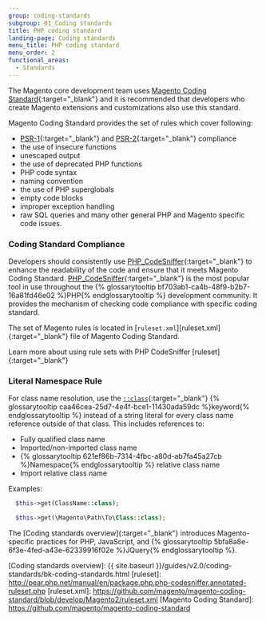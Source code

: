 ```yaml
---
group: coding-standards
subgroup: 01_Coding standards
title: PHP coding standard
landing-page: Coding standards
menu_title: PHP coding standard
menu_order: 2
functional_areas:
  - Standards
---
```


The Magento core development team uses [Magento Coding Standard](https://github.com/magento/magento-coding-standard){:target="_blank"} and it is recommended that developers who create Magento extensions and customizations also use this standard.

Magento Coding Standard provides the set of rules which cover following:
* [PSR-1]{:target="_blank"} and [PSR-2]{:target="_blank"} compliance
* the use of insecure functions
* unescaped output
* the use of deprecated PHP functions
* PHP code syntax
* naming convention
* the use of PHP superglobals
* empty code blocks
* improper exception handling
* raw SQL queries and many other general PHP and Magento specific code issues.

### Coding Standard Compliance

Developers should consistently use [PHP_CodeSniffer]{:target="_blank"} to enhance the readability of the code and ensure that it meets Magento Coding Standard. [PHP_CodeSniffer]{:target="_blank"} is the most popular tool in use throughout the {% glossarytooltip bf703ab1-ca4b-48f9-b2b7-16a81fd46e02 %}PHP{% endglossarytooltip %} development community.
It provides the mechanism of checking code compliance with specific coding standard.

The set of Magento rules is located in [`ruleset.xml`][ruleset.xml]{:target="_blank"} file of Magento Coding Standard.

Learn more about using rule sets with PHP CodeSniffer [ruleset]{:target="_blank"}

### Literal Namespace Rule

For class name resolution, use the [`::class`](http://php.net/manual/en/language.oop5.basic.php#language.oop5.basic.class.class){:target="_blank"} {% glossarytooltip caa46cea-25d7-4e4f-bce1-11430ada59dc %}keyword{% endglossarytooltip %} instead of a string literal for every class name reference outside of that class.
This includes references to:

* Fully qualified class name
* Imported/non-imported class name
* {% glossarytooltip 621ef86b-7314-4fbc-a80d-ab7fa45a27cb %}Namespace{% endglossarytooltip %} relative class name
* Import relative class name

Examples:

```php
  $this->get(ClassName::class);
```

```php
  $this->get(\Magento\Path\To\Class::class);
```

The [Coding standards overview]{:target="_blank"} introduces Magento-specific practices for PHP, JavaScript, and {% glossarytooltip 5bfa8a8e-6f3e-4fed-a43e-62339916f02e %}JQuery{% endglossarytooltip %}.

<!-- LINKS -->

[PHP_CodeSniffer]: http://pear.php.net/manual/en/package.php.php-codesniffer.faq.php
[PSR-1]: http://www.php-fig.org/psr/psr-1/
[PSR-2]: http://www.php-fig.org/psr/psr-2/
[Coding standards overview]: {{ site.baseurl }}/guides/v2.0/coding-standards/bk-coding-standards.html
[ruleset]: http://pear.php.net/manual/en/package.php.php-codesniffer.annotated-ruleset.php
[ruleset.xml]: https://github.com/magento/magento-coding-standard/blob/develop/Magento2/ruleset.xml
[Magento Coding Standard]: https://github.com/magento/magento-coding-standard
